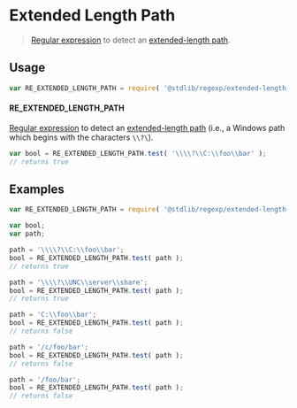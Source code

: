 <!--

@license Apache-2.0

Copyright (c) 2018 The Stdlib Authors.

Licensed under the Apache License, Version 2.0 (the "License");
you may not use this file except in compliance with the License.
You may obtain a copy of the License at

   http://www.apache.org/licenses/LICENSE-2.0

Unless required by applicable law or agreed to in writing, software
distributed under the License is distributed on an "AS IS" BASIS,
WITHOUT WARRANTIES OR CONDITIONS OF ANY KIND, either express or implied.
See the License for the specific language governing permissions and
limitations under the License.

-->

# Extended Length Path

> [Regular expression][regexp] to detect an [extended-length path][extended-length-path].

<section class="usage">

## Usage

```javascript
var RE_EXTENDED_LENGTH_PATH = require( '@stdlib/regexp/extended-length-path' );
```

#### RE_EXTENDED_LENGTH_PATH

[Regular expression][regexp] to detect an [extended-length path][extended-length-path] (i.e., a Windows path which begins with the characters `\\?\`). 

```javascript
var bool = RE_EXTENDED_LENGTH_PATH.test( '\\\\?\\C:\\foo\\bar' );
// returns true
```

</section>

<!-- /.usage -->

<section class="examples">

## Examples

<!-- eslint no-undef: "error" -->

```javascript
var RE_EXTENDED_LENGTH_PATH = require( '@stdlib/regexp/extended-length-path' );

var bool;
var path;

path = '\\\\?\\C:\\foo\\bar';
bool = RE_EXTENDED_LENGTH_PATH.test( path );
// returns true

path = '\\\\?\\UNC\\server\\share';
bool = RE_EXTENDED_LENGTH_PATH.test( path );
// returns true

path = 'C:\\foo\\bar';
bool = RE_EXTENDED_LENGTH_PATH.test( path );
// returns false

path = '/c/foo/bar';
bool = RE_EXTENDED_LENGTH_PATH.test( path );
// returns false

path = '/foo/bar';
bool = RE_EXTENDED_LENGTH_PATH.test( path );
// returns false
```

</section>

<!-- /.examples -->

<section class="links">

[regexp]: https://developer.mozilla.org/en-US/docs/Web/JavaScript/Guide/Regular_Expressions

[extended-length-path]: https://msdn.microsoft.com/en-us/library/windows/desktop/aa365247(v=vs.85).aspx

</section>

<!-- /.links -->
